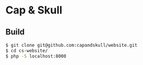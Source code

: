 # Cap & Skull

## Build

```bash
$ git clone git@github.com:capandskull/website.git
$ cd cs-website/
$ php -S localhost:8000
```

